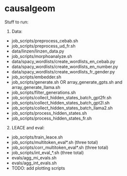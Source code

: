 
# causalgeom

Stuff to run:

1. Data:
- job_scripts/preprocess_cebab.sh
- job_scripts/preprocess_ud_fr.sh
- data/linzen/linzen_data.py
- job_scripts/morphoanalyze.sh
- data/spacy_wordlists/create_wordlists_en_cebab.py
- data/spacy_wordlists/create_wordlists_en_number.py
- data/spacy_wordlists/create_wordlists_fr_gender.py
- job_scripts/embedder.sh
- job_scripts/generate.sh OR array_generate_gpts.sh and array_generate_llama.sh
- job_scripts/filter_generations.sh
- job_scripts/collect_hidden_states_batch_gpt2fr.sh
- job_scripts/collect_hidden_states_batch_gpt2l.sh
- job_scripts/collect_hidden_states_batch_llama2.sh
- job_scripts/process_hidden_states.sh
- job_scripts/process_hidden_states_fr.sh

2. LEACE and eval:
- job_scripts/train_leace.sh
- job_scripts/multitoken_eval*.sh (three total)
- job_scripts/corr_multitoken_eval*.sh (three total)
- job_scripts/int_eval_*.sh (three total)
- evals/agg_mi_evals.sh
- evals/agg_int_evals.sh
- TODO: add plotting scripts

